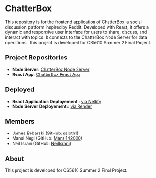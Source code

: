 # ChatterBox

This repository is for the frontend application of ChatterBox, a social discussion platform inspired by Reddit. Developed with React, it offers a dynamic and responsive user interface for users to share, discuss, and interact with topics. It connects to the ChatterBox Node Server for data operations. This project is developed for CS5610 Summer 2 Final Project.

## Project Repositories

- **Node Server**: [ChatterBox Node Server]()
- **React App**: [ChatterBox React App]()

## Deployed
- **React Application Deployement:**: [via Netlify](https://chatterbox-react-app.netlify.app/)
- **Node Server Deployement:**: [via Render](https://chatterbox-node-server.onrender.com)

## Members

- James Bebarski (GitHub: [ssloth1](https://github.com/ssloth1))
- Mansi Negi (GitHub: [Mansi142000](https://github.com/Mansi142000))
- Neil Israni (GitHub: [NeilIsrani](https://github.com/NeilIsrani))

## About

This project is developed for CS5610 Summer 2 Final Project.
